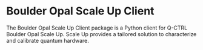 # Boulder Opal Scale Up Client

The Boulder Opal Scale Up Client package is a Python client for Q-CTRL Boulder Opal Scale Up. Scale Up provides a tailored solution to characterize and calibrate quantum hardware.
